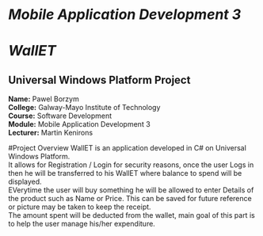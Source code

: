 
# *Mobile Application Development 3*
# *WallET*
## Universal Windows Platform Project


**Name:** Pawel Borzym </br>
**College:** Galway-Mayo Institute of Technology </br>
**Course:** Software Development </br>
**Module:** Mobile Application Development 3 </br>
**Lecturer:** Martin Kenirons </br>


#Project Overview
WallET is an application developed in C# on Universal Windows Platform. </br>
It allows for Registration / Login for security reasons, once the user Logs in then he will be transferred to his WallET where balance to spend will be displayed. </br>
EVerytime the user will buy something he will be allowed to enter Details of the product such as Name or Price. This can be saved for future reference or picture may be taken to keep the receipt. </br>
The amount spent will be deducted from the wallet, main goal of this part is to help the user manage his/her expenditure. 
